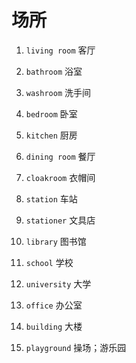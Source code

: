 # 场所

1. `living room` 客厅

2. `bathroom` 浴室

3. `washroom` 洗手间

4. `bedroom` 卧室

5. `kitchen` 厨房

6. `dining room` 餐厅

7. `cloakroom` 衣帽间

8. `station` 车站

9. `stationer` 文具店

10. `library` 图书馆

11. `school` 学校

12. `university` 大学

13. `office` 办公室

14. `building` 大楼

15. `playground` 操场；游乐园
